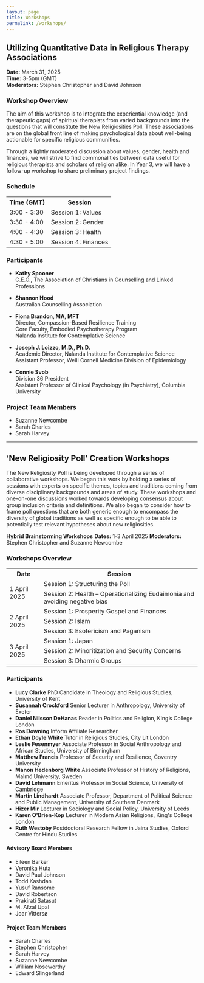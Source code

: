 ```yaml
---
layout: page
title: Workshops
permalink: /workshops/
---
```


## Utilizing Quantitative Data in Religious Therapy Associations

**Date:** March 31, 2025  
**Time:** 3-5pm (GMT)  
**Moderators:** Stephen Christopher and David Johnson

### Workshop Overview

The aim of this workshop is to integrate the experiential knowledge (and therapeutic gaps) of spiritual therapists from varied backgrounds into the questions that will constitute the New Religiosities Poll. These associations are on the global front line of making psychological data about well-being actionable for specific religious communities.

Through a lightly moderated discussion about values, gender, health and finances, we will strive to find commonalities between data useful for religious therapists and scholars of religion alike. In Year 3, we will have a follow-up workshop to share preliminary project findings.

### Schedule

<div class="table-container">
  <table>
    <tr>
      <th>Time (GMT)</th>
      <th>Session</th>
    </tr>
    <tr>
      <td>3:00 - 3:30</td>
      <td>Session 1: Values</td>
    </tr>
    <tr>
      <td>3:30 - 4:00</td>
      <td>Session 2: Gender</td>
    </tr>
    <tr>
      <td>4:00 - 4:30</td>
      <td>Session 3: Health</td>
    </tr>
    <tr>
      <td>4:30 - 5:00</td>
      <td>Session 4: Finances</td>
    </tr>
  </table>
</div>

### Participants

* **Kathy Spooner**  
C.E.O., The Association of Christians in Counselling and Linked Professions

* **Shannon Hood**  
Australian Counselling Association

* **Fiona Brandon, MA, MFT**  
Director, Compassion-Based Resilience Training  
Core Faculty, Embodied Psychotherapy Program  
Nalanda Institute for Contemplative Science

* **Joseph J. Loizzo, M.D., Ph.D.**  
Academic Director, Nalanda Institute for Contemplative Science  
Assistant Professor, Weill Cornell Medicine Division of Epidemiology

* **Connie Svob**  
Division 36 President  
Assistant Professor of Clinical Psychology (in Psychiatry), Columbia University

### Project Team Members
* Suzanne Newcombe
* Sarah Charles
* Sarah Harvey

***

## ‘New Religiosity Poll’ Creation Workshops
The New Religiosity Poll is being developed through a series of collaborative workshops. 
We began this work by holding a series of sessions with experts on specific themes, topics and traditions coming from diverse disciplinary backgrounds and areas of study. These workshops and one-on-one discussions worked towards developing consensus about group inclusion criteria and definitions. 
We also began to consider how to frame poll questions that are both generic enough to encompass the diversity of global traditions as well as specific enough to be able to potentially test relevant hypotheses about new religiosities.

**Hybrid Brainstorming Workshops**
**Dates:** 1-3 April 2025
**Moderators:** Stephen Christopher and Suzanne Newcombe

### Workshops Overview



<div class="table-container">
  <table>
    <tr>
      <th>Date</th>
      <th>Session</th>
    </tr>
    <tr>
      <td rowspan="2">1 April 2025</td>
      <td>Session 1: Structuring the Poll</td>
    </tr>
    <tr>
      <td>Session 2: Health – Operationalizing Eudaimonia and avoiding negative bias</td>
    </tr>
    <tr>
      <td rowspan="3">2 April 2025</td>
      <td>Session 1: Prosperity Gospel and Finances</td>
    </tr>
    <tr>
      <td>Session 2: Islam</td>
    </tr>
    <tr>
      <td>Session 3: Esotericism and Paganism</td>
    </tr>
    <tr>
      <td rowspan="3">3 April 2025</td>
      <td>Session 1: Japan</td>
    </tr>
    <tr>
      <td>Session 2: Minoritization and Security Concerns</td>
    </tr>
    <tr>
      <td>Session 3: Dharmic Groups</td>
    </tr>
  </table>
</div>


### Participants

- **Lucy Clarke**
PhD Candidate in Theology and Religious Studies, University of Kent
- **Susannah Crockford**
Senior Lecturer in Anthropology, University of Exeter
- **Daniel Nilsson DeHanas** 
Reader in Politics and Religion, King’s College London
- **Ros Downing**
Inform Affiliate Researcher
- **Ethan Doyle White**
Tutor in Religious Studies, City Lit London
- **Leslie Fesenmyer**
Associate Professor in Social Anthropology and African Studies, University of Birmingham
- **Matthew Francis**
Professor of Security and Resilience, Coventry University
- **Manon Hedenborg White**
Associate Professor of History of Religions, Malmö University, Sweden
- **David Lehmann**
Emeritus Professor in Social Science, University of Cambridge
- **Martin Lindhardt**
Associate Professor, Department of Political Science and Public Management, University of Southern Denmark
- **Hizer Mir**
Lecturer in Sociology and Social Policy, University of Leeds
- **Karen O'Brien-Kop**
Lecturer in Modern Asian Religions, King's College London
- **Ruth Westoby**
Postdoctoral Research Fellow in Jaina Studies, Oxford Centre for Hindu Studies

#### Advisory Board Members

- Eileen Barker
- Veronika Huta
- David Paul Johnson
- Todd Kashdan
- Yusuf Ransome
- David Robertson
- Prakirati Satasut
- M. Afzal Upal
- Joar Vittersø

#### Project Team Members

- Sarah Charles
- Stephen Christopher
- Sarah Harvey
- Suzanne Newcombe
- William Noseworthy
- Edward Slingerland
